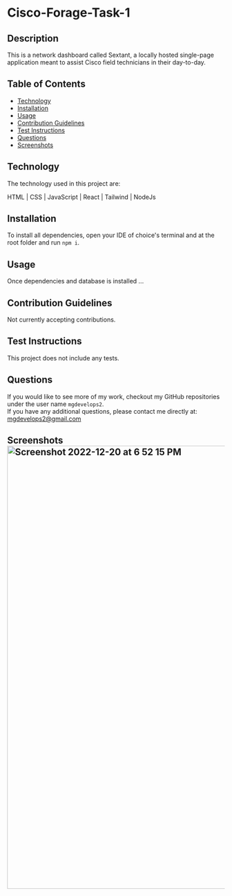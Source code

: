 # Cisco-Forage-Task-1

## Description

This is a network dashboard called Sextant, a locally hosted single-page application meant to assist Cisco field technicians in their day-to-day.

## Table of Contents

- [Technology](#technology)
- [Installation](#installation)
- [Usage](#usage)
- [Contribution Guidelines](#guidelines)
- [Test Instructions](#test)
- [Questions](#questions)
- [Screenshots](#screenshots)

## Technology

The technology used in this project are:

HTML | CSS | JavaScript | React | Tailwind | NodeJs

## Installation

To install all dependencies, open your IDE of choice's terminal and at the root folder and run `npm i`.

## Usage

Once dependencies and database is installed ...

## Contribution Guidelines

Not currently accepting contributions.

## Test Instructions

This project does not include any tests.

## Questions

If you would like to see more of my work, checkout my GitHub repositories under the user name `mgdevelops2`.
<br>
If you have any additional questions, please contact me directly at: mgdevelops2@gmail.com

## Screenshots<img width="1023" alt="Screenshot 2022-12-20 at 6 52 15 PM" src="https://user-images.githubusercontent.com/98365942/208788162-d5168784-a1a9-4dd6-87e5-0781f7a6b11f.png">

